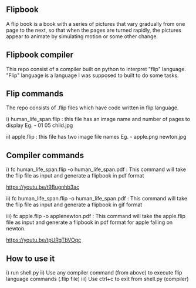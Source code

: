 ## Flipbook

A flip book is a book with a series of pictures that vary gradually
from one page to the next, so that when the pages are turned rapidly,
the pictures appear to animate by simulating motion or some other
change.


## Flipbook compiler
This repo consist of a compiler built on python to interpret "flip" language.
"Flip" language is a language I was supposed to built to do some tasks.


## Flip commands
The repo consists of .flip files which have code written in flip language.

i) human_life_span.flip : this file has an image name and number of pages to display
                          Eg. - 01 05 child.jpg
                          
ii) apple.flip : this file has two image file names 
                 Eg. - apple.png newton.jpg


## Compiler commands
i) fc human_life_span.flip -o human_life_span.pdf : This command will take the flip file as input
                                                     and generate a flipbook in pdf format
                                                     
  https://youtu.be/t9Bugnhb3ac

ii) fc human_life_span.flip -o human_life_span.pdf : This command will take the flip file as input
                                                     and generate a flipbook in gif format

iii) fc apple.flip -o applenewton.pdf : This command will take the apple.flip file as input
                                         and generate a flipbook in pdf format for apple falling on
                                         newton.
  
  https://youtu.be/tpURgTbVOqc
  
  ## How to use it
  
  i) run shell.py 
  ii) Use any compiler command (from above) to execute flip language commands (.flip file)
  iii) Use ctrl+c to exit from shell.py (compiler)

